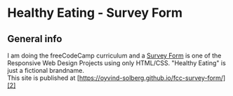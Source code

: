 # Healthy Eating - Survey Form

## General info
I am doing the freeCodeCamp curriculum and a [Survey Form][1] is one of the Responsive Web Design Projects using only HTML/CSS.
"Healthy Eating" is just a fictional brandname.  
This site is published at [https://oyvind-solberg.github.io/fcc-survey-form/][2]


[1]:https://learn.freecodecamp.org/responsive-web-design/responsive-web-design-projects/build-a-survey-form/
[2]:https://oyvind-solberg.github.io/fcc-survey-form/
